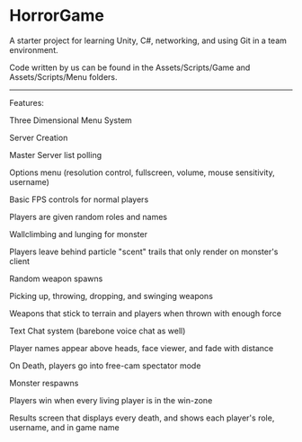 # HorrorGame
A starter project for learning Unity, C#, networking, and using Git in a team environment.

Code written by us can be found in the Assets/Scripts/Game and Assets/Scripts/Menu folders.

___

Features:

Three Dimensional Menu System

Server Creation

Master Server list polling

Options menu (resolution control, fullscreen, volume, mouse sensitivity, username)

Basic FPS controls for normal players

Players are given random roles and names

Wallclimbing and lunging for monster

Players leave behind particle "scent" trails that only render on monster's client

Random weapon spawns

Picking up, throwing, dropping, and swinging weapons

Weapons that stick to terrain and players when thrown with enough force

Text Chat system (barebone voice chat as well)

Player names appear above heads, face viewer, and fade with distance

On Death, players go into free-cam spectator mode

Monster respawns

Players win when every living player is in the win-zone

Results screen that displays every death, and shows each player's role, username, and in game name
